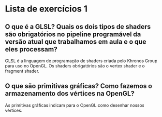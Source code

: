 # Lista de exercícios 1

## O que é a GLSL? Quais os dois tipos de shaders são obrigatórios no pipeline programável da versão atual que trabalhamos em aula e o que eles processam?

GLSL é a linguagem de programação de shaders criada pelo Khronos Group para uso
no OpenGL. Os shaders obrigatórios são o vertex shader e o fragment shader.

## O que são primitivas gráficas? Como fazemos o armazenamento dos vértices na OpenGL?

As primitivas gráficas indicam para o OpenGL como desenhar nossos vértices.

